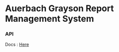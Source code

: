 # Auerbach Grayson Report Management System

### API

Docs : [Here](https://app.swaggerhub.com/apis/omarfawzi/AGCO-Research/1.0.0)
